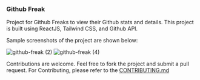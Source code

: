 ### Github Freak

Project for Github Freaks to view their Github stats and details. This project is built using ReactJS, Tailwind CSS, and Github API.

Sample screenshots of the project are shown below:

![github-freak (2)](https://github.com/user-attachments/assets/5d84bd41-8a42-453c-b62f-d5b703622c5b)
![github-freak (4)](https://github.com/user-attachments/assets/ef167d23-eb6d-42d5-8597-a17c060bb735)

Contributions are welcome. Feel free to fork the project and submit a pull request. For Contributing, please refer to the [CONTRIBUTING.md](./Contributing.md)

